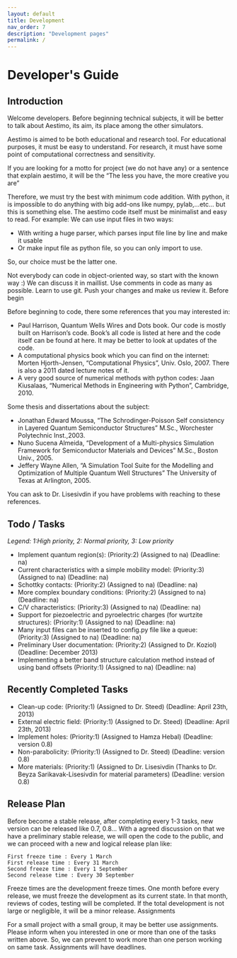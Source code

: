 ```yaml
---
layout: default
title: Development
nav_order: 7
description: "Development pages"
permalink: /
---
```


# Developer's Guide

## Introduction

Welcome developers. Before beginning technical subjects, it will be better to talk about Aestimo, its aim, its place among the other simulators.

Aestimo is aimed to be both educational and research tool. For educational purposes, it must be easy to understand. For research, it must have some point of computational correctness and sensitivity.

If you are looking for a motto for project (we do not have any) or a sentence that explain aestimo, it will be the “The less you have, the more creative you are”

Therefore, we must try the best with minimum code addition. With python, it is impossible to do anything with big add-ons like numpy, pylab,…etc… but this is something else. The aestimo code itself must be minimalist and easy to read. For example: We can use input files in two ways:

* With writing a huge parser, which parses input file line by line and make it usable
* Or make input file as python file, so you can only import to use.

So, our choice must be the latter one.

Not everybody can code in object-oriented way, so start with the known way :) We can discuss it in maillist. Use comments in code as many as possible. Learn to use git. Push your changes and make us review it. Before begin

Before beginning to code, there some references that you may interested in:

* Paul Harrison, Quantum Wells Wires and Dots book. Our code is mostly built on Harrison’s code. Book’s all code is listed at here and the code itself can be found at here. It may be better to look at updates of the code.
* A computational physics book which you can find on the internet: Morten Hjorth-Jensen, “Computational Physics”, Univ. Oslo, 2007. There is also a 2011 dated lecture notes of it. 
* A very good source of numerical methods with python codes: Jaan Kiusalaas, “Numerical Methods in Engineering with Python”, Cambridge, 2010.

Some thesis and dissertations about the subject:
* Jonathan Edward Moussa, “The Schrodinger-Poisson Self consistency in Layered Quantum Semiconductor Structures” M.Sc., Worchester Polytechnic Inst.,2003.
* Nuno Sucena Almeida, “Development of a Multi-physics Simulation Framework for Semiconductor Materials and Devices” M.Sc., Boston Univ., 2005.
* Jeffery Wayne Allen, “A Simulation Tool Suite for the Modelling and Optimization of Multiple Quantum Well Structures” The University of Texas at Arlington, 2005.

You can ask to Dr. Lisesivdin if you have problems with reaching to these references.
## Todo / Tasks

*Legend: 1:High priority, 2: Normal priority, 3: Low priority*

* Implement quantum region(s): (Priority:2) (Assigned to na) (Deadline: na)
* Current characteristics with a simple mobility model: (Priority:3) (Assigned to na) (Deadline: na)
* Schottky contacts: (Priority:2) (Assigned to na) (Deadline: na)
* More complex boundary conditions: (Priority:2) (Assigned to na) (Deadline: na)
* C/V characteristics: (Priority:3) (Assigned to na) (Deadline: na)
* Support for piezoelectric and pyroelectric charges (for wurtzite structures): (Priority:1) (Assigned to na) (Deadline: na)
* Many input files can be inserted to config.py file like a queue: (Priority:3) (Assigned to na) (Deadline: na)
* Preliminary User documentation: (Priority:2) (Assigned to Dr. Koziol) (Deadline: December 2013)
* Implementing a better band structure calculation method instead of using band offsets (Priority:1) (Assigned to na) (Deadline: na)

## Recently Completed Tasks

* Clean-up code: (Priority:1) (Assigned to Dr. Steed) (Deadline: April 23th, 2013)
* External electric field: (Priority:1) (Assigned to Dr. Steed) (Deadline: April 23th, 2013)
* Implement holes: (Priority:1) (Assigned to Hamza Hebal) (Deadline: version 0.8)
* Non-parabolicity: (Priority:1) (Assigned to Dr. Steed) (Deadline: version 0.8)
* More materials: (Priority:1) (Assigned to Dr. Lisesivdin (Thanks to Dr. Beyza Sarikavak-Lisesivdin for material parameters) (Deadline: version 0.8)

## Release Plan

Before become a stable release, after completing every 1-3 tasks, new version can be released like 0.7, 0.8… With a agreed discussion on that we have a preliminary stable release, we will open the code to the public, and we can proceed with a new and logical release plan like:

```
First freeze time : Every 1 March 
First release time : Every 31 March 
Second freeze time : Every 1 September 
Second release time : Every 30 September
```

Freeze times are the development freeze times. One month before every release, we must freeze the development as its current state. In that month, reviews of codes, testing will be completed. If the total development is not large or negligible, it will be a minor release. Assignments

For a small project with a small group, it may be better use assignments. Please inform when you interested in one or more than one of the tasks written above. So, we can prevent to work more than one person working on same task. Assignments will have deadlines.
